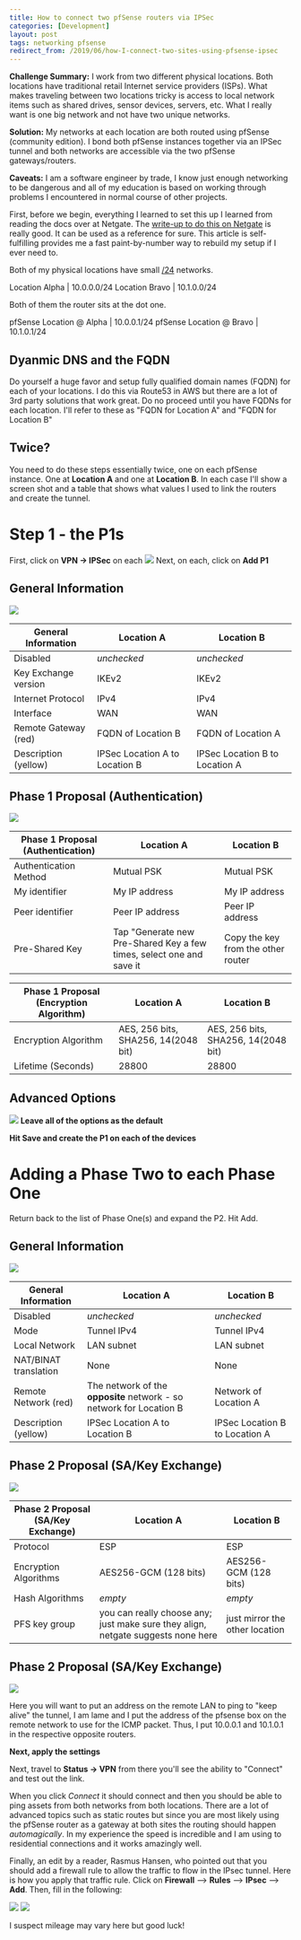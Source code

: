```yaml
---
title: How to connect two pfSense routers via IPSec
categories: [Development]
layout: post
tags: networking pfsense
redirect_from: /2019/06/how-I-connect-two-sites-using-pfsense-ipsec
---
```


**Challenge Summary:** I work from two different physical locations. Both locations have traditional retail Internet service providers (ISPs). What makes traveling between two locations tricky is access to local network items such as shared drives, sensor devices, servers, etc. What I really want is one big network and not have two unique networks.

**Solution:** My networks at each location are both routed using pfSense (community edition). I bond both pfSense instances together via an IPSec tunnel and both networks are accessible via the two pfSense gateways/routers.

**Caveats:** I am a software engineer by trade, I know just enough networking to be dangerous and all of my education is based on working through problems I encountered in normal course of other projects.

First, before we begin, everything I learned to set this up I learned from reading the docs over at Netgate. The [write-up to do this on Netgate](https://docs.netgate.com/pfsense/en/latest/book/ipsec/site-to-site.html) is really good. It can be used as a reference for sure. This article is self-fulfilling provides me a fast paint-by-number way to rebuild my setup if I ever need to.

Both of my physical locations have small [/24](https://en.wikipedia.org/wiki/Classless_Inter-Domain_Routing) networks.

Location Alpha | 10.0.0.0/24
Location Bravo | 10.1.0.0/24

Both of them the router sits at the dot one.

pfSense Location @ Alpha | 10.0.0.1/24
pfSense Location @ Bravo | 10.1.0.1/24

## Dyanmic DNS and the FQDN

Do yourself a huge favor and setup fully qualified domain names (FQDN) for each of your locations. I do this via Route53 in AWS but there are a lot of 3rd party solutions that work great. Do no proceed until you have FQDNs for each location. I'll refer to these as "FQDN for Location A" and "FQDN for Location B"

## Twice?

You need to do these steps essentially twice, one on each pfSense instance. One at **Location A** and one at **Location B**. In each case I'll show a screen shot and a table that shows what values I used to link the routers and create the tunnel.

# Step 1 - the P1s

First, click on **VPN → IPSec** on each
![](/public/images/pfsense/ipsec-vpn-ipsec.png)
Next, on each, click on **Add P1**

## General Information

![](/public/images/pfsense/ipsec-p1-general-information.png)

| General Information  | Location A                     | Location B                     |
| -------------------- | ------------------------------ | ------------------------------ |
| Disabled             | _unchecked_                    | _unchecked_                    |
| Key Exchange version | IKEv2                          | IKEv2                          |
| Internet Protocol    | IPv4                           | IPv4                           |
| Interface            | WAN                            | WAN                            |
| Remote Gateway (red) | FQDN of Location B             | FQDN of Location A             |
| Description (yellow) | IPSec Location A to Location B | IPSec Location B to Location A |

## Phase 1 Proposal (Authentication)

![](/public/images/pfsense/ipsec-p1-proposal.png)

| Phase 1 Proposal (Authentication) | Location A                                                           | Location B                         |
| --------------------------------- | -------------------------------------------------------------------- | ---------------------------------- |
| Authentication Method             | Mutual PSK                                                           | Mutual PSK                         |
| My identifier                     | My IP address                                                        | My IP address                      |
| Peer identifier                   | Peer IP address                                                      | Peer IP address                    |
| Pre-Shared Key                    | Tap "Generate new Pre-Shared Key a few times, select one and save it | Copy the key from the other router |

| Phase 1 Proposal (Encryption Algorithm) | Location A                          | Location B                          |
| --------------------------------------- | ----------------------------------- | ----------------------------------- |
| Encryption Algorithm                    | AES, 256 bits, SHA256, 14(2048 bit) | AES, 256 bits, SHA256, 14(2048 bit) |
| Lifetime (Seconds)                      | 28800                               | 28800                               |

## Advanced Options

![](/public/images/pfsense/ipsec-p1-advanced-options.png)
**Leave all of the options as the default**

**Hit Save and create the P1 on each of the devices**

# Adding a Phase Two to each Phase One

Return back to the list of Phase One(s) and expand the P2. Hit Add.

## General Information

![](/public/images/pfsense/ipsec-p2-general-information.png)

| General Information   | Location A                                                          | Location B                     |
| --------------------- | ------------------------------------------------------------------- | ------------------------------ |
| Disabled              | _unchecked_                                                         | _unchecked_                    |
| Mode                  | Tunnel IPv4                                                         | Tunnel IPv4                    |
| Local Network         | LAN subnet                                                          | LAN subnet                     |
| NAT/BINAT translation | None                                                                | None                           |
| Remote Network (red)  | The network of the **opposite** network - so network for Location B | Network of Location A          |
| Description (yellow)  | IPSec Location A to Location B                                      | IPSec Location B to Location A |

## Phase 2 Proposal (SA/Key Exchange)

![](/public/images/pfsense/ipsec-p2-general-information.png)

| Phase 2 Proposal (SA/Key Exchange) | Location A                                                                       | Location B                     |
| ---------------------------------- | -------------------------------------------------------------------------------- | ------------------------------ |
| Protocol                           | ESP                                                                              | ESP                            |
| Encryption Algorithms              | AES256-GCM (128 bits)                                                            | AES256-GCM (128 bits)          |
| Hash Algorithms                    | _empty_                                                                          | _empty_                        |
| PFS key group                      | you can really choose any; just make sure they align, netgate suggests none here | just mirror the other location |

## Phase 2 Proposal (SA/Key Exchange)

![](/public/images/pfsense/ipsec-p2-advanced.png)

Here you will want to put an address on the remote LAN to ping to "keep alive" the tunnel, I am lame and I put the address of the pfsense box on the remote network to use for the ICMP packet. Thus, I put 10.0.0.1 and 10.1.0.1 in the respective opposite routers.

**Next, apply the settings**

Next, travel to **Status → VPN** from there you'll see the ability to "Connect" and test out the link.

When you click _Connect_ it should connect and then you should be able to ping assets from both networks from both locations. There are a lot of advanced topics such as static routes but since you are most likely using the pfSense router as a gateway at both sites the routing should happen _automagically_. In my experience the speed is incredible and I am using to residential connections and it works amazingly well.

Finally, an edit by a reader, Rasmus Hansen, who pointed out that you should add a firewall rule to allow the traffic to flow in the IPsec tunnel. Here is how you apply that traffic rule. Click on **Firewall** --> **Rules** --> **IPsec** --> **Add**. Then, fill in the following:

<img class="screenshot" src="/public/images/pfsense/ipsec-fw-rules.png"/>
<img class="screenshot" src="/public/images/pfsense/ipsec-fw-rule.png"/>

I suspect mileage may vary here but good luck!
